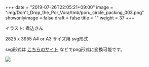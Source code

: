 +++
date = "2019-07-26T22:05:21+09:00"
image = "img/Don't_Drop_the_Por_Vora/tmb/poru_circle_packing_003.png"
showonlyimage = false
draft = false
title = ""
weight = 37
+++

イラスト: 煮込さん

2825 x 3955
A4 or A3 サイズ用
svg形式

<!--more-->
svg形式は [こちらのサイト](https://svgtopng.com/ja/) などでpng形式に変換可能です。

![](/img/Don't_Drop_the_Por_Vora/poru_circle_packing_003.svg)

